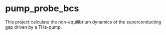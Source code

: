 # pump_probe_bcs

This project calculate the non-equilibrium dynamics of the superconducting gap driven by a THz-pump.

